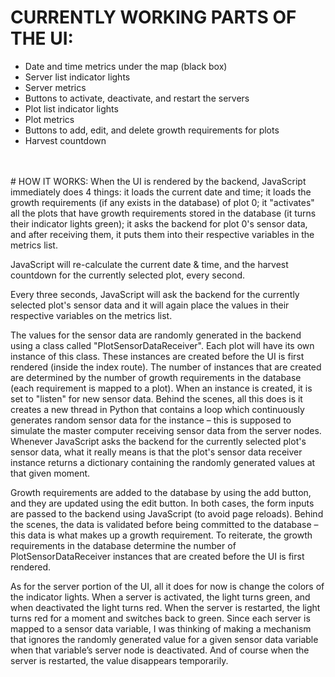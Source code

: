# CURRENTLY WORKING PARTS OF THE UI:
- Date and time metrics under the map (black box)
- Server list indicator lights
- Server metrics
- Buttons to activate, deactivate, and restart the servers
- Plot list indicator lights
- Plot metrics
- Buttons to add, edit, and delete growth requirements for plots
- Harvest countdown
<br>
<br>
# HOW IT WORKS:
When the UI is rendered by the backend, JavaScript immediately does 4 things: it loads the current date and time; it loads the growth requirements (if any exists in the database) of plot 0; it "activates" all the plots that have growth requirements stored in the database (it turns their indicator lights green); it asks the backend for plot 0's sensor data, and after receiving them, it puts them into their respective variables in the metrics list. 

JavaScript will re-calculate the current date & time, and the harvest countdown for the currently selected plot, every second. 

Every three seconds, JavaScript will ask the backend for the currently selected plot's sensor data and it will again place the values in their respective variables on the metrics list. 

The values for the sensor data are randomly generated in the backend using a class called "PlotSensorDataReceiver". Each plot will have its own instance of this class. These instances are created before the UI is first rendered (inside the index route). The number of instances that are created are determined by the number of growth requirements in the database (each requirement is mapped to a plot). When an instance is created, it is set to "listen" for new sensor data. Behind the scenes, all this does is it creates a new thread in Python that contains a loop which continuously generates random sensor data for the instance – this is supposed to simulate the master computer receiving sensor data from the server nodes. Whenever JavaScript asks the backend for the currently selected plot's sensor data, what it really means is that the plot's sensor data receiver instance returns a dictionary containing the randomly generated values at that given moment. 

Growth requirements are added to the database by using the add button, and they are updated using the edit button. In both cases, the form inputs are passed to the backend using JavaScript (to avoid page reloads). Behind the scenes, the data is validated before being committed to the database – this data is what makes up a growth requirement. To reiterate, the growth requirements in the database determine the number of PlotSensorDataReceiver instances that are created before the UI is first rendered.

As for the server portion of the UI, all it does for now is change the colors of the indicator lights. When a server is activated, the light turns green, and when deactivated the light turns red. When the server is restarted, the light turns red for a moment and switches back to green. Since each server is mapped to a sensor data variable, I was thinking of making a mechanism that ignores the randomly generated value for a given sensor data variable when that variable’s server node is deactivated. And of course when the server is restarted, the value disappears temporarily.
